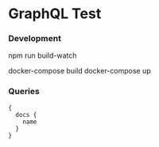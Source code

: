 # GraphQL Test

### Development

npm run build-watch

docker-compose build
docker-compose up

### Queries

```
{
  docs {
    name
  }
}
```
